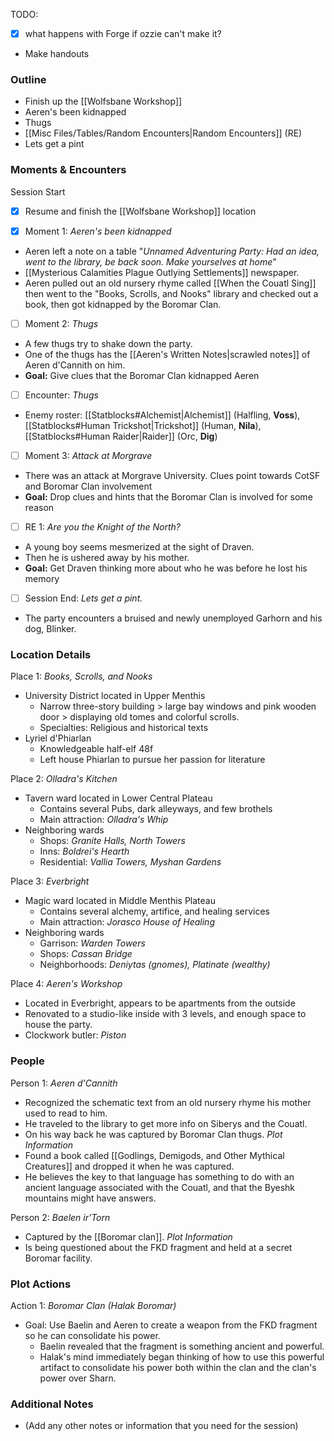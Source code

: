 TODO: 
- [x] what happens with Forge if ozzie can't make it?
- Make handouts
### Outline
- Finish up the [[Wolfsbane Workshop]]
- Aeren's been kidnapped
- Thugs
- [[Misc Files/Tables/Random Encounters|Random Encounters]] (RE)
- Lets get a pint

### Moments & Encounters

Session Start
- [x] Resume and finish the [[Wolfsbane Workshop]] location

- [x] Moment 1: *Aeren's been kidnapped*
- Aeren left a note on a table "*Unnamed Adventuring Party: Had an idea, went to the library, be back soon. Make yourselves at home*"
- [[Mysterious Calamities Plague Outlying Settlements]] newspaper.
- Aeren pulled out an old nursery rhyme called [[When the Couatl Sing]] then went to the "Books, Scrolls, and Nooks" library and checked out a book, then got kidnapped by the Boromar Clan.

- [ ] Moment 2: *Thugs*
- A few thugs try to shake down the party.
- One of the thugs has the [[Aeren's Written Notes|scrawled notes]] of Aeren d'Cannith on him.
- **Goal:** Give clues that the Boromar Clan kidnapped Aeren

- [ ] Encounter: *Thugs*
- Enemy roster: [[Statblocks#Alchemist|Alchemist]] (Halfling, **Voss**), [[Statblocks#Human Trickshot|Trickshot]] (Human, **Nila**), [[Statblocks#Human Raider|Raider]] (Orc, **Dig**)

- [ ] Moment 3: *Attack at Morgrave*
- There was an attack at Morgrave University. Clues point towards CotSF and Boromar Clan involvement
- **Goal:** Drop clues and hints that the Boromar Clan is involved for some reason

- [ ] RE 1: *Are you the Knight of the North?*
- A young boy seems mesmerized at the sight of Draven.
- Then he is ushered away by his mother.
- **Goal:** Get Draven thinking more about who he was before he lost his memory

- [ ] Session End: *Lets get a pint.*
- The party encounters a bruised and newly unemployed Garhorn and his dog, Blinker.

### Location Details

Place 1: *Books, Scrolls, and Nooks*
- University District located in Upper Menthis
	- Narrow three-story building > large bay windows and pink wooden door > displaying old tomes and colorful scrolls.
	-  Specialties: Religious and historical texts
- Lyriel d'Phiarlan
	- Knowledgeable half-elf 48f
	- Left house Phiarlan to pursue her passion for literature

Place 2: *Olladra's Kitchen*
- Tavern ward located in Lower Central Plateau
	- Contains several Pubs, dark alleyways, and few brothels
	- Main attraction: *Olladra's Whip*
- Neighboring wards
	- Shops: *Granite Halls, North Towers*
	- Inns: *Boldrei's Hearth*
	- Residential: *Vallia Towers, Myshan Gardens*

Place 3: *Everbright*
- Magic ward located in Middle Menthis Plateau
	- Contains several alchemy, artifice, and healing services
	- Main attraction: *Jorasco House of Healing*
- Neighboring wards
	- Garrison: *Warden Towers*
	- Shops: *Cassan Bridge*
	- Neighborhoods: *Deniytas (gnomes), Platinate (wealthy)*

Place 4: *Aeren's Workshop*
- Located in Everbright, appears to be apartments from the outside
- Renovated to a studio-like inside with 3 levels, and enough space to house the party.
- Clockwork butler: *Piston*

### People

Person 1: *Aeren d'Cannith*
- Recognized the schematic text from an old nursery rhyme his mother used to read to him.
- He traveled to the library to get more info on Siberys and the Couatl. 
- On his way back he was captured by Boromar Clan thugs.
*Plot Information*
- Found a book called [[Godlings, Demigods, and Other Mythical Creatures]] and dropped it when he was captured.
- He believes the key to that language has something to do with an ancient language associated with the Couatl, and that the Byeshk mountains might have answers.

Person 2: *Baelen ir'Torn*
- Captured by the [[Boromar clan]].
*Plot Information*
- Is being questioned about the FKD fragment and held at a secret Boromar facility.

### Plot Actions

Action 1: *Boromar Clan (Halak Boromar)*
- Goal: Use Baelin and Aeren to create a weapon from the FKD fragment so he can consolidate his power.
	- Baelin revealed that the fragment is something ancient and powerful.
	- Halak's mind immediately began thinking of how to use this powerful artifact to consolidate his power both within the clan and the clan's power over Sharn.
### Additional Notes

- (Add any other notes or information that you need for the session)